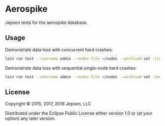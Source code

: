 # Aerospike

Jepsen tests for the aerospike database.

## Usage

Demonstrate data loss with concurrent hard crashes:

```bash
lein run test --username admin --nodes-file ~/nodes --workload set -time-limit 120 --concurrency 100 --no-partitions --no-clocks --max-dead-nodes 5
```

Demonstrate data loss with sequential single-node hard crashes

```bash
lein run test --username admin --nodes-file ~/nodes --workload set -ime-limit 300 --concurrency 100 --no-partitions --no-clocks --max-dead-nodes 1 --replication-factor 2 --nemesis-interval 5 --test-count 100
```

## License

Copyright © 2015, 2017, 2018 Jepsen, LLC

Distributed under the Eclipse Public License either version 1.0 or (at
your option) any later version.
